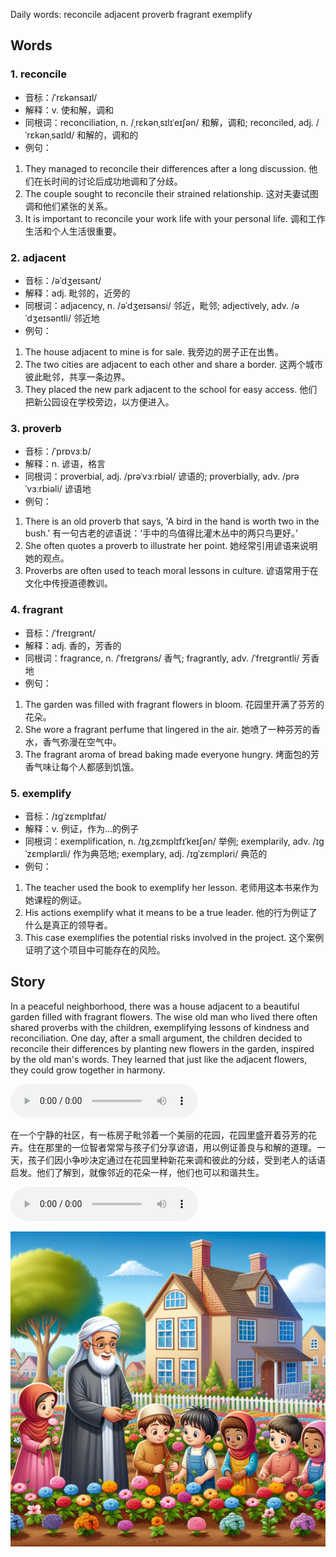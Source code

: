 Daily words: reconcile adjacent proverb fragrant exemplify

## Words
### 1. reconcile
- 音标：/ˈrɛkənsaɪl/ <span style="cursor: pointer;" onclick="document.getElementById('audio-player-1').play()"><i class="fas fa-volume-up"></i></span>
<audio id="audio-player-1" src="audios/words/reconcile.mp3" style="display:none;"></audio>
- 解释：v. 使和解，调和
- 同根词：reconciliation, n. /ˌrɛkənˌsɪlɪˈeɪʃən/ 和解，调和; reconciled, adj. /ˈrɛkənˌsaɪld/ 和解的，调和的
- 例句：
1. They managed to reconcile their differences after a long discussion.
他们在长时间的讨论后成功地调和了分歧。
2. The couple sought to reconcile their strained relationship.
这对夫妻试图调和他们紧张的关系。
3. It is important to reconcile your work life with your personal life.
调和工作生活和个人生活很重要。

### 2. adjacent
- 音标：/əˈdʒeɪsənt/ <span style="cursor: pointer;" onclick="document.getElementById('audio-player-2').play()"><i class="fas fa-volume-up"></i></span>
<audio id="audio-player-2" src="audios/words/adjacent.mp3" style="display:none;"></audio>
- 解释：adj. 毗邻的，近旁的
- 同根词：adjacency, n. /əˈdʒeɪsənsi/ 邻近，毗邻; adjectively, adv. /əˈdʒeɪsəntli/ 邻近地
- 例句：
1. The house adjacent to mine is for sale.
我旁边的房子正在出售。
2. The two cities are adjacent to each other and share a border.
这两个城市彼此毗邻，共享一条边界。
3. They placed the new park adjacent to the school for easy access.
他们把新公园设在学校旁边，以方便进入。

### 3. proverb
- 音标：/ˈprɒvɜːb/ <span style="cursor: pointer;" onclick="document.getElementById('audio-player-3').play()"><i class="fas fa-volume-up"></i></span>
<audio id="audio-player-3" src="audios/words/proverb.mp3" style="display:none;"></audio>
- 解释：n. 谚语，格言
- 同根词：proverbial, adj. /prəˈvɜːrbiəl/ 谚语的; proverbially, adv. /prəˈvɜːrbiəli/ 谚语地
- 例句：
1. There is an old proverb that says, 'A bird in the hand is worth two in the bush.'
有一句古老的谚语说：‘手中的鸟值得比灌木丛中的两只鸟更好。’
2. She often quotes a proverb to illustrate her point.
她经常引用谚语来说明她的观点。
3. Proverbs are often used to teach moral lessons in culture.
谚语常用于在文化中传授道德教训。

### 4. fragrant
- 音标：/ˈfreɪɡrənt/ <span style="cursor: pointer;" onclick="document.getElementById('audio-player-4').play()"><i class="fas fa-volume-up"></i></span>
<audio id="audio-player-4" src="audios/words/fragrant.mp3" style="display:none;"></audio>
- 解释：adj. 香的，芳香的
- 同根词：fragrance, n. /ˈfreɪɡrəns/ 香气; fragrantly, adv. /ˈfreɪɡrəntli/ 芳香地
- 例句：
1. The garden was filled with fragrant flowers in bloom.
花园里开满了芬芳的花朵。
2. She wore a fragrant perfume that lingered in the air.
她喷了一种芬芳的香水，香气弥漫在空气中。
3. The fragrant aroma of bread baking made everyone hungry.
烤面包的芳香气味让每个人都感到饥饿。

### 5. exemplify
- 音标：/ɪɡˈzɛmplɪfaɪ/ <span style="cursor: pointer;" onclick="document.getElementById('audio-player-5').play()"><i class="fas fa-volume-up"></i></span>
<audio id="audio-player-5" src="audios/words/exemplify.mp3" style="display:none;"></audio>
- 解释：v. 例证，作为...的例子
- 同根词：exemplification, n. /ɪɡˌzɛmplɪfɪˈkeɪʃən/ 举例; exemplarily, adv. /ɪɡˈzɛmplərɪli/ 作为典范地; exemplary, adj. /ɪɡˈzɛmpləri/ 典范的
- 例句：
1. The teacher used the book to exemplify her lesson.
老师用这本书来作为她课程的例证。
2. His actions exemplify what it means to be a true leader.
他的行为例证了什么是真正的领导者。
3. This case exemplifies the potential risks involved in the project.
这个案例证明了这个项目中可能存在的风险。

## Story
In a peaceful neighborhood, there was a house adjacent to a beautiful garden filled with fragrant flowers. The wise old man who lived there often shared proverbs with the children, exemplifying lessons of kindness and reconciliation. One day, after a small argument, the children decided to reconcile their differences by planting new flowers in the garden, inspired by the old man's words. They learned that just like the adjacent flowers, they could grow together in harmony.

<audio controls>
  <source src="./audios/story/2024-08-18-english.mp3" type="audio/mpeg">
  你的浏览器不支持音频元素。
</audio>
  

在一个宁静的社区，有一栋房子毗邻着一个美丽的花园，花园里盛开着芬芳的花卉。住在那里的一位智者常常与孩子们分享谚语，用以例证善良与和解的道理。一天，孩子们因小争吵决定通过在花园里种新花来调和彼此的分歧，受到老人的话语启发。他们了解到，就像邻近的花朵一样，他们也可以和谐共生。

<audio controls>
  <source src="./audios/story/2024-08-18-chinese.mp3" type="audio/mpeg">
  你的浏览器不支持音频元素。
</audio>
  

![story](./images/2024-08-18.png)

